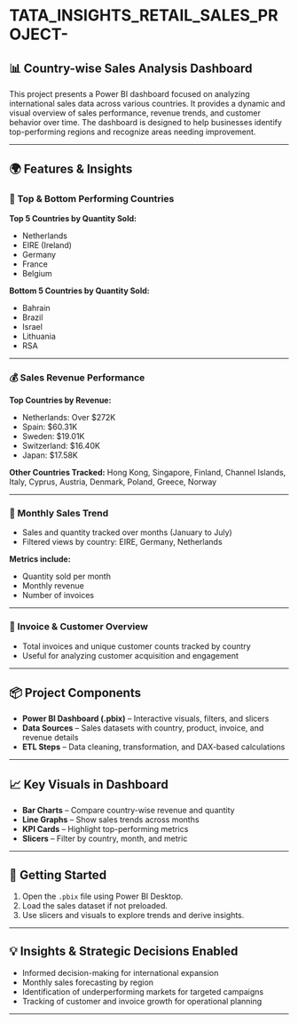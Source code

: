 # TATA_INSIGHTS_RETAIL_SALES_PROJECT-


## 📊 Country-wise Sales Analysis Dashboard

This project presents a Power BI dashboard focused on analyzing international sales data across various countries. It provides a dynamic and visual overview of sales performance, revenue trends, and customer behavior over time. The dashboard is designed to help businesses identify top-performing regions and recognize areas needing improvement.

---

## 🌍 Features & Insights

### 📌 Top & Bottom Performing Countries

**Top 5 Countries by Quantity Sold:**
- Netherlands
- EIRE (Ireland)
- Germany
- France
- Belgium

**Bottom 5 Countries by Quantity Sold:**
- Bahrain
- Brazil
- Israel
- Lithuania
- RSA

---

### 💰 Sales Revenue Performance

**Top Countries by Revenue:**
- Netherlands: Over $272K  
- Spain: $60.31K  
- Sweden: $19.01K  
- Switzerland: $16.40K  
- Japan: $17.58K  

**Other Countries Tracked:**
Hong Kong, Singapore, Finland, Channel Islands, Italy, Cyprus, Austria, Denmark, Poland, Greece, Norway

---

### 📅 Monthly Sales Trend

- Sales and quantity tracked over months (January to July)
- Filtered views by country: EIRE, Germany, Netherlands

**Metrics include:**
- Quantity sold per month
- Monthly revenue
- Number of invoices

---

### 🧾 Invoice & Customer Overview

- Total invoices and unique customer counts tracked by country
- Useful for analyzing customer acquisition and engagement

---

## 📦 Project Components

- **Power BI Dashboard (.pbix)** – Interactive visuals, filters, and slicers
- **Data Sources** – Sales datasets with country, product, invoice, and revenue details
- **ETL Steps** – Data cleaning, transformation, and DAX-based calculations

---

## 📈 Key Visuals in Dashboard

- **Bar Charts** – Compare country-wise revenue and quantity
- **Line Graphs** – Show sales trends across months
- **KPI Cards** – Highlight top-performing metrics
- **Slicers** – Filter by country, month, and metric

---

## 🚀 Getting Started

1. Open the `.pbix` file using Power BI Desktop.
2. Load the sales dataset if not preloaded.
3. Use slicers and visuals to explore trends and derive insights.

---

## 💡 Insights & Strategic Decisions Enabled

- Informed decision-making for international expansion
- Monthly sales forecasting by region
- Identification of underperforming markets for targeted campaigns
- Tracking of customer and invoice growth for operational planning

---


